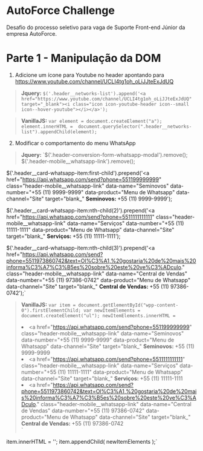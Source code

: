 # AutoForce Challenge

Desafio do processo seletivo para vaga de Suporte Front-end Júnior da empresa AutoForce.

# Parte 1 - Manipulação da DOM

1. Adicione um ícone para Youtube no header apontando para https://www.youtube.com/channel/UCLI4tg1oh_oLiJJteExJdUQ

> **Jquery:** `$('.header__networks-list').append('<a href="https://www.youtube.com/channel/UCLI4tg1oh_oLiJJteExJdUQ" target="_blank"><i class="icon icon-youtube-header icon--small icon--hover-youtube"></i></a>');`

> **VanillaJS:** `var element = document.createElement("a");
element.innerHTML = `<a href="https://www.youtube.com/channel/UCLI4tg1oh_oLiJJteExJdUQ" target="_blank"><i class="icon icon-youtube-header icon--small icon--hover-youtube"></i></a>`
document.querySelector(".header__networks-list").appendChild(element);`

2. Modificar o comportamento do menu WhatsApp

> **Jquery:** `$('.header-conversion-form-whatsapp-modal').remove();
$('.header-mobile__whatsapp-link').remove();

$('.header__card-whatsapp-item:first-child').prepend('<a href="https://api.whatsapp.com/send?phone=551199999999" class="header-mobile__whatsapp-link" data-name="Seminovos" data-number="+55 (11) 9999-9999" data-product="Menu de Whatsapp" data-channel="Site" target="blank_" <strong>Seminovos: </strong><span class="header-mobile__whatsapp-number text-mask-phone">+55 (11) 9999-9999</span></a>');

$('.header__card-whatsapp-item:nth-child(2)').prepend('<a href="https://api.whatsapp.com/send?phone=5511111111111" class="header-mobile__whatsapp-link" data-name="Serviços" data-number="+55 (11) 11111-1111" data-product="Menu de Whatsapp" data-channel="Site" target="blank_" <strong>Serviços: </strong><span class="header-mobile__whatsapp-number text-mask-phone">+55 (11) 11111-1111</span></a>');

$('.header__card-whatsapp-item:nth-child(3)').prepend('<a href="https://api.whatsapp.com/send?phone=5511973860742&text=Ol%C3%A1,%20gostaria%20de%20mais%20informa%C3%A7%C3%B5es%20sobre%20este%20ve%C3%ADculo." class="header-mobile__whatsapp-link" data-name="Central de Vendas" data-number="+55 (11) 97386-0742" data-product="Menu de Whatsapp" data-channel="Site" target="blank_" <strong>Central de Vendas: </strong><span class="header-mobile__whatsapp-number text-mask-phone">+55 (11) 97386-0742</span></a>');`

> **VanillaJS:** `var item = document.getElementById("wpp-content-0").firstElementChild;
var newItemElements = document.createElement("ul");
newItemElements.innerHTML = `<li class="header__card-whatsapp-item"><a href="https://api.whatsapp.com/send?phone=551199999999" class="header-mobile__whatsapp-link" data-name="Seminovos" data-number="+55 (11) 9999-9999" data-product="Menu de Whatsapp" data-channel="Site" target="blank_" <strong>Seminovos: </strong><span class="header-mobile__whatsapp-number text-mask-phone">+55 (11) 9999-9999</span></a><i class="icon icon-whatsapp"></i></li><li class="header__card-whatsapp-item"><a href="https://api.whatsapp.com/send?phone=5511111111111" class="header-mobile__whatsapp-link" data-name="Serviços" data-number="+55 (11) 11111-1111" data-product="Menu de Whatsapp" data-channel="Site" target="blank_" <strong>Serviços: </strong><span class="header-mobile__whatsapp-number text-mask-phone">+55 (11) 11111-1111</span></a><i class="icon icon-whatsapp"></i></li><li class="header__card-whatsapp-item"><a href="https://api.whatsapp.com/send?phone=5511973860742&text=Ol%C3%A1,%20gostaria%20de%20mais%20informa%C3%A7%C3%B5es%20sobre%20este%20ve%C3%ADculo." class="header-mobile__whatsapp-link" data-name="Central de Vendas" data-number="+55 (11) 97386-0742" data-product="Menu de Whatsapp" data-channel="Site" target="blank_" <strong>Central de Vendas: </strong><span class="header-mobile__whatsapp-number text-mask-phone">+55 (11) 97386-0742</span></a><i class="icon icon-whatsapp"></i></li>`

item.innerHTML = '';
item.appendChild( newItemElements );`
